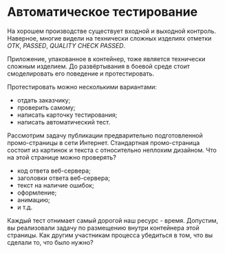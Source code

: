 # Автоматическое тестирование

На хорошем производстве существует входной и выходной контроль.
Наверное, многие видели на технически сложных изделиях отметки *ОТК*, *PASSED*,
*QUALITY CHECK PASSED*.

Приложение, упакованное в контейнер, тоже является технически сложным изделием.
До развёртывания в боевой среде стоит смоделировать его поведение и протестировать.

Протестировать можно несколькими вариантами:
* отдать заказчику;
* проверить самому;
* написать карточку тестирования;
* написать автоматический тест.

Рассмотрим задачу публикации предварительно подготовленной промо-страницы в сети Интернет.
Стандартная промо-страница состоит из картинок и текста с относительно неплохим дизайном.
Что на этой странице можно проверять?
* код ответа веб-сервера;
* заголовки ответа веб-сервера;
* текст на наличие ошибок;
* оформление;
* анимацию;
* и т.д.

Каждый тест отнимает самый дорогой наш ресурс - время.
Допустим, вы реализовали задачу по размещению внутри контейнера этой страницы.
Как другим участникам процесса убедиться в том, что вы сделали то, что было нужно?